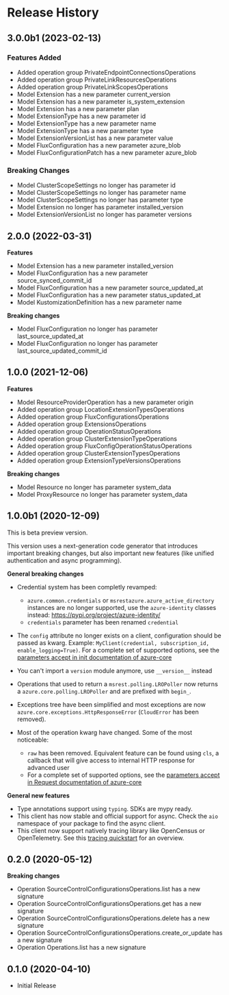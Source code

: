 # Release History

## 3.0.0b1 (2023-02-13)

### Features Added

  - Added operation group PrivateEndpointConnectionsOperations
  - Added operation group PrivateLinkResourcesOperations
  - Added operation group PrivateLinkScopesOperations
  - Model Extension has a new parameter current_version
  - Model Extension has a new parameter is_system_extension
  - Model Extension has a new parameter plan
  - Model ExtensionType has a new parameter id
  - Model ExtensionType has a new parameter name
  - Model ExtensionType has a new parameter type
  - Model ExtensionVersionList has a new parameter value
  - Model FluxConfiguration has a new parameter azure_blob
  - Model FluxConfigurationPatch has a new parameter azure_blob

### Breaking Changes

  - Model ClusterScopeSettings no longer has parameter id
  - Model ClusterScopeSettings no longer has parameter name
  - Model ClusterScopeSettings no longer has parameter type
  - Model Extension no longer has parameter installed_version
  - Model ExtensionVersionList no longer has parameter versions

## 2.0.0 (2022-03-31)

**Features**

  - Model Extension has a new parameter installed_version
  - Model FluxConfiguration has a new parameter source_synced_commit_id
  - Model FluxConfiguration has a new parameter source_updated_at
  - Model FluxConfiguration has a new parameter status_updated_at
  - Model KustomizationDefinition has a new parameter name

**Breaking changes**

  - Model FluxConfiguration no longer has parameter last_source_updated_at
  - Model FluxConfiguration no longer has parameter last_source_updated_commit_id

## 1.0.0 (2021-12-06)

**Features**

  - Model ResourceProviderOperation has a new parameter origin
  - Added operation group LocationExtensionTypesOperations
  - Added operation group FluxConfigurationsOperations
  - Added operation group ExtensionsOperations
  - Added operation group OperationStatusOperations
  - Added operation group ClusterExtensionTypeOperations
  - Added operation group FluxConfigOperationStatusOperations
  - Added operation group ClusterExtensionTypesOperations
  - Added operation group ExtensionTypeVersionsOperations

**Breaking changes**

  - Model Resource no longer has parameter system_data
  - Model ProxyResource no longer has parameter system_data

## 1.0.0b1 (2020-12-09)

This is beta preview version.

This version uses a next-generation code generator that introduces important breaking changes, but also important new features (like unified authentication and async programming).

**General breaking changes**

- Credential system has been completly revamped:

  - `azure.common.credentials` or `msrestazure.azure_active_directory` instances are no longer supported, use the `azure-identity` classes instead: https://pypi.org/project/azure-identity/
  - `credentials` parameter has been renamed `credential`

- The `config` attribute no longer exists on a client, configuration should be passed as kwarg. Example: `MyClient(credential, subscription_id, enable_logging=True)`. For a complete set of
  supported options, see the [parameters accept in init documentation of azure-core](https://github.com/Azure/azure-sdk-for-python/blob/main/sdk/core/azure-core/CLIENT_LIBRARY_DEVELOPER.md#available-policies)
- You can't import a `version` module anymore, use `__version__` instead
- Operations that used to return a `msrest.polling.LROPoller` now returns a `azure.core.polling.LROPoller` and are prefixed with `begin_`.
- Exceptions tree have been simplified and most exceptions are now `azure.core.exceptions.HttpResponseError` (`CloudError` has been removed).
- Most of the operation kwarg have changed. Some of the most noticeable:

  - `raw` has been removed. Equivalent feature can be found using `cls`, a callback that will give access to internal HTTP response for advanced user
  - For a complete set of
  supported options, see the [parameters accept in Request documentation of azure-core](https://github.com/Azure/azure-sdk-for-python/blob/main/sdk/core/azure-core/CLIENT_LIBRARY_DEVELOPER.md#available-policies)

**General new features**

- Type annotations support using `typing`. SDKs are mypy ready.
- This client has now stable and official support for async. Check the `aio` namespace of your package to find the async client.
- This client now support natively tracing library like OpenCensus or OpenTelemetry. See this [tracing quickstart](https://github.com/Azure/azure-sdk-for-python/tree/main/sdk/core/azure-core-tracing-opentelemetry) for an overview.

## 0.2.0 (2020-05-12)

**Breaking changes**

  - Operation SourceControlConfigurationsOperations.list has a new signature
  - Operation SourceControlConfigurationsOperations.get has a new signature
  - Operation SourceControlConfigurationsOperations.delete has a new signature
  - Operation SourceControlConfigurationsOperations.create_or_update has a new signature
  - Operation Operations.list has a new signature

## 0.1.0 (2020-04-10)

* Initial Release
